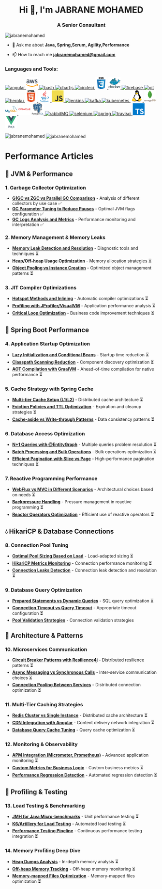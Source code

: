 <h1 align="center">Hi 👋, I'm JABRANE MOHAMED</h1>
<h3 align="center">A Senior Consultant</h3>

<p align="left"> <img src="https://komarev.com/ghpvc/?username=jabranemohamed&label=Profile%20views&color=0e75b6&style=flat" alt="jabranemohamed" /> </p>

- 💬 Ask me about **Java, Spring,Scrum, Agility,Performance**

- 📫 How to reach me **jabranemohamed@gmail.com**

<h3 align="left">Languages and Tools:</h3>
<p align="left"> <a href="https://angular.io" target="_blank" rel="noreferrer"> <img src="https://angular.io/assets/images/logos/angular/angular.svg" alt="angular" width="40" height="40"/> </a> <a href="https://aws.amazon.com" target="_blank" rel="noreferrer"> <img src="https://raw.githubusercontent.com/devicons/devicon/master/icons/amazonwebservices/amazonwebservices-original-wordmark.svg" alt="aws" width="40" height="40"/> </a> <a href="https://www.gnu.org/software/bash/" target="_blank" rel="noreferrer"> <img src="https://www.vectorlogo.zone/logos/gnu_bash/gnu_bash-icon.svg" alt="bash" width="40" height="40"/> </a> <a href="https://www.chartjs.org" target="_blank" rel="noreferrer"> <img src="https://www.chartjs.org/media/logo-title.svg" alt="chartjs" width="40" height="40"/> </a> <a href="https://circleci.com" target="_blank" rel="noreferrer"> <img src="https://www.vectorlogo.zone/logos/circleci/circleci-icon.svg" alt="circleci" width="40" height="40"/> </a> <a href="https://www.w3schools.com/css/" target="_blank" rel="noreferrer"> <img src="https://raw.githubusercontent.com/devicons/devicon/master/icons/css3/css3-original-wordmark.svg" alt="css3" width="40" height="40"/> </a> <a href="https://www.docker.com/" target="_blank" rel="noreferrer"> <img src="https://raw.githubusercontent.com/devicons/devicon/master/icons/docker/docker-original-wordmark.svg" alt="docker" width="40" height="40"/> </a> <a href="https://firebase.google.com/" target="_blank" rel="noreferrer"> <img src="https://www.vectorlogo.zone/logos/firebase/firebase-icon.svg" alt="firebase" width="40" height="40"/> </a> <a href="https://git-scm.com/" target="_blank" rel="noreferrer"> <img src="https://www.vectorlogo.zone/logos/git-scm/git-scm-icon.svg" alt="git" width="40" height="40"/> </a> <a href="https://heroku.com" target="_blank" rel="noreferrer"> <img src="https://www.vectorlogo.zone/logos/heroku/heroku-icon.svg" alt="heroku" width="40" height="40"/> </a> <a href="https://www.w3.org/html/" target="_blank" rel="noreferrer"> <img src="https://raw.githubusercontent.com/devicons/devicon/master/icons/html5/html5-original-wordmark.svg" alt="html5" width="40" height="40"/> </a> <a href="https://www.java.com" target="_blank" rel="noreferrer"> <img src="https://raw.githubusercontent.com/devicons/devicon/master/icons/java/java-original.svg" alt="java" width="40" height="40"/> </a> <a href="https://developer.mozilla.org/en-US/docs/Web/JavaScript" target="_blank" rel="noreferrer"> <img src="https://raw.githubusercontent.com/devicons/devicon/master/icons/javascript/javascript-original.svg" alt="javascript" width="40" height="40"/> </a> <a href="https://www.jenkins.io" target="_blank" rel="noreferrer"> <img src="https://www.vectorlogo.zone/logos/jenkins/jenkins-icon.svg" alt="jenkins" width="40" height="40"/> </a> <a href="https://kafka.apache.org/" target="_blank" rel="noreferrer"> <img src="https://www.vectorlogo.zone/logos/apache_kafka/apache_kafka-icon.svg" alt="kafka" width="40" height="40"/> </a> <a href="https://kubernetes.io" target="_blank" rel="noreferrer"> <img src="https://www.vectorlogo.zone/logos/kubernetes/kubernetes-icon.svg" alt="kubernetes" width="40" height="40"/> </a> <a href="https://www.linux.org/" target="_blank" rel="noreferrer"> <img src="https://raw.githubusercontent.com/devicons/devicon/master/icons/linux/linux-original.svg" alt="linux" width="40" height="40"/> </a> <a href="https://www.mongodb.com/" target="_blank" rel="noreferrer"> <img src="https://raw.githubusercontent.com/devicons/devicon/master/icons/mongodb/mongodb-original-wordmark.svg" alt="mongodb" width="40" height="40"/> </a> <a href="https://www.mysql.com/" target="_blank" rel="noreferrer"> <img src="https://raw.githubusercontent.com/devicons/devicon/master/icons/mysql/mysql-original-wordmark.svg" alt="mysql" width="40" height="40"/> </a> <a hrhttps://github.com/jabranemohamed/jabranemohamed/blob/master/README.mdef="https://www.oracle.com/" target="_blank" rel="noreferrer"> <img src="https://raw.githubusercontent.com/devicons/devicon/master/icons/oracle/oracle-original.svg" alt="oracle" width="40" height="40"/> </a> <a href="https://www.postgresql.org" target="_blank" rel="noreferrer"> <img src="https://raw.githubusercontent.com/devicons/devicon/master/icons/postgresql/postgresql-original-wordmark.svg" alt="postgresql" width="40" height="40"/> </a> <a href="https://www.rabbitmq.com" target="_blank" rel="noreferrer"> <img src="https://www.vectorlogo.zone/logos/rabbitmq/rabbitmq-icon.svg" alt="rabbitMQ" width="40" height="40"/> </a> <a href="https://www.selenium.dev" target="_blank" rel="noreferrer"> <img src="https://raw.githubusercontent.com/detain/svg-logos/780f25886640cef088af994181646db2f6b1a3f8/svg/selenium-logo.svg" alt="selenium" width="40" height="40"/> </a> <a href="https://spring.io/" target="_blank" rel="noreferrer"> <img src="https://www.vectorlogo.zone/logos/springio/springio-icon.svg" alt="spring" width="40" height="40"/> </a> <a href="https://travis-ci.org" target="_blank" rel="noreferrer"> <img src="https://www.vectorlogo.zone/logos/travis-ci/travis-ci-icon.svg" alt="travisci" width="40" height="40"/> </a> <a href="https://www.typescriptlang.org/" target="_blank" rel="noreferrer"> <img src="https://raw.githubusercontent.com/devicons/devicon/master/icons/typescript/typescript-original.svg" alt="typescript" width="40" height="40"/> </a> <a href="https://vuejs.org/" target="_blank" rel="noreferrer"> <img src="https://raw.githubusercontent.com/devicons/devicon/master/icons/vuejs/vuejs-original-wordmark.svg" alt="vuejs" width="40" height="40"/> </a> </p>

<p><img align="left" src="https://github-readme-stats.vercel.app/api/top-langs?username=jabranemohamed&show_icons=true&locale=en&layout=compact" alt="jabranemohamed" /></p>

<p>&nbsp;<img align="center" src="https://github-readme-stats.vercel.app/api?username=jabranemohamed&show_icons=true&locale=en" alt="jabranemohamed" /></p>




# Performance Articles

## 🚀 JVM & Performance

### 1. Garbage Collector Optimization
- **[G1GC vs ZGC vs Parallel GC Comparison](https://github.com/jabranemohamed/jvm/blob/main/gc-comparison.md)** - Analysis of different collectors by use case ✅ 
- **[GC Parameter Tuning to Reduce Pauses](https://github.com/jabranemohamed/jvm/blob/main/gc_tunning.md)** - Optimal JVM flags configuration  ✅ 
- **[GC Logs Analysis and Metrics](https://github.com/jabranemohamed/jvm/blob/main/gc_analysis.md)** - Performance monitoring and interpretation  ✅ 

### 2. Memory Management & Memory Leaks
- **[Memory Leak Detection and Resolution](./jvm/memory-leaks.md)** - Diagnostic tools and techniques  ⏳
- **[Heap/Off-heap Usage Optimization](./jvm/heap-optimization.md)** - Memory allocation strategies    ⏳
- **[Object Pooling vs Instance Creation](./jvm/object-pooling.md)** - Optimized object management patterns ⏳

### 3. JIT Compiler Optimizations
- **[Hotspot Methods and Inlining](./jvm/jit-hotspot.md)** - Automatic compiler optimizations  ⏳
- **[Profiling with JProfiler/VisualVM](./jvm/profiling-tools.md)** - Application performance analysis ⏳
- **[Critical Loop Optimization](./jvm/loop-optimization.md)** - Business code improvement techniques ⏳

## 🍃 Spring Boot Performance

### 4. Application Startup Optimization
- **[Lazy Initialization and Conditional Beans](./spring-boot/lazy-initialization.md)** - Startup time reduction  ⏳
- **[Classpath Scanning Reduction](./spring-boot/classpath-optimization.md)** - Component discovery optimization  ⏳
- **[AOT Compilation with GraalVM](./spring-boot/graalvm-aot.md)** - Ahead-of-time compilation for native performance  ⏳

### 5. Cache Strategy with Spring Cache
- **[Multi-tier Cache Setup (L1/L2)](./spring-boot/cache-multi-tier.md)** - Distributed cache architecture  ⏳
- **[Eviction Policies and TTL Optimization](./spring-boot/cache-eviction.md)** - Expiration and cleanup strategies  ⏳
- **[Cache-aside vs Write-through Patterns](./spring-boot/cache-patterns.md)** - Data consistency patterns  ⏳

### 6. Database Access Optimization
- **[N+1 Queries with @EntityGraph](./spring-boot/n-plus-one-queries.md)** - Multiple queries problem resolution  ⏳
- **[Batch Processing and Bulk Operations](./spring-boot/batch-operations.md)** - Bulk operations optimization  ⏳
- **[Efficient Pagination with Slice vs Page](./spring-boot/pagination-optimization.md)** - High-performance pagination techniques ⏳

### 7. Reactive Programming Performance
- **[WebFlux vs MVC in Different Scenarios](./spring-boot/webflux-vs-mvc.md)** - Architectural choices based on needs ⏳
- **[Backpressure Handling](./spring-boot/backpressure-handling.md)** - Pressure management in reactive programming  ⏳
- **[Reactor Operators Optimization](./spring-boot/reactor-optimization.md)** - Efficient use of reactive operators ⏳


## 💧 HikariCP & Database Connections

### 8. Connection Pool Tuning
- **[Optimal Pool Sizing Based on Load](./hikaricp/pool-sizing.md)** - Load-adapted sizing ⏳
- **[HikariCP Metrics Monitoring](./hikaricp/monitoring-metrics.md)** - Connection performance monitoring ⏳
- **[Connection Leaks Detection](./hikaricp/leak-detection.md)** - Connection leak detection and resolution ⏳

### 9. Database Query Optimization
- **[Prepared Statements vs Dynamic Queries](./hikaricp/prepared-statements.md)** - SQL query optimization ⏳
- **[Connection Timeout vs Query Timeout](./hikaricp/timeout-configuration.md)** - Appropriate timeout configuration ⏳
- **[Pool Validation Strategies](./hikaricp/validation-strategies.md)** - Connection validation strategies

## 🔄 Architecture & Patterns

### 10. Microservices Communication
- **[Circuit Breaker Patterns with Resilience4j](./architecture/circuit-breaker.md)** - Distributed resilience patterns ⏳
- **[Async Messaging vs Synchronous Calls](./architecture/async-vs-sync.md)** - Inter-service communication choices ⏳
- **[Connection Pooling Between Services](./architecture/inter-service-pooling.md)** - Distributed connection optimization ⏳

### 11. Multi-Tier Caching Strategies
- **[Redis Cluster vs Single Instance](./architecture/redis-clustering.md)** - Distributed cache architecture ⏳
- **[CDN Integration with Angular](./architecture/cdn-integration.md)** - Content delivery network integration ⏳
- **[Database Query Cache Tuning](./architecture/db-query-cache.md)** - Query cache optimization ⏳

### 12. Monitoring & Observability
- **[APM Integration (Micrometer, Prometheus)](./architecture/apm-integration.md)** - Advanced application monitoring ⏳
- **[Custom Metrics for Business Logic](./architecture/custom-metrics.md)** - Custom business metrics ⏳
- **[Performance Regression Detection](./architecture/regression-detection.md)** - Automated regression detection ⏳

## 🧪 Profiling & Testing

### 13. Load Testing & Benchmarking
- **[JMH for Java Micro-benchmarks](./testing/jmh-benchmarks.md)** - Unit performance testing ⏳
- **[K6/Artillery for Load Testing](./testing/load-testing.md)** - Automated load testing ⏳
- **[Performance Testing Pipeline](./testing/performance-pipeline.md)** - Continuous performance testing integration ⏳

### 14. Memory Profiling Deep Dive
- **[Heap Dumps Analysis](./testing/heap-dumps.md)** - In-depth memory analysis ⏳
- **[Off-heap Memory Tracking](./testing/off-heap-tracking.md)** - Off-heap memory monitoring ⏳
- **[Memory-mapped Files Optimization](./testing/memory-mapped-files.md)** - Memory-mapped files optimization ⏳
